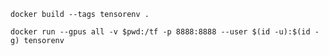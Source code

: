 `docker build --tags tensorenv .`

`docker run --gpus all -v $pwd:/tf -p 8888:8888 --user $(id -u):$(id -g) tensorenv`


